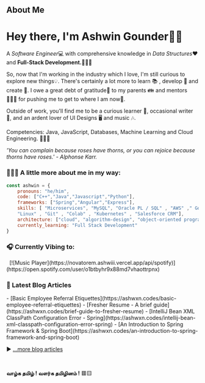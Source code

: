 ## About Me

# Hey there, I'm Ashwin Gounder👋🏼 

A *Software Engineer*💻 with comprehensive knowledge in *Data Structures*❤ and **Full-Stack Development.**👨🏽‍💻

So, now that I'm working in the industry which I love, I'm still curious to explore new things💡. There's certainly a lot more to learn 📚 , develop 🔨 and create 🐣. I owe a great debt of gratitude💯 to my parents 👪 and mentors 👨🏽‍🏫 for pushing me to get to where I am now🏢. 

Outside of work, you'll find me to be a curious learner 🤑, occasional writer 📝, and an ardent lover of UI Designs 🖥 and music 🎶.

Competencies: Java, JavaScript, Databases, Machine Learning and Cloud Engineering. 🤹🏽‍♂️

*'You can complain because roses have thorns, or you can rejoice because thorns have roses.' - Alphonse Karr.* 


### 👨🏽‍💻 A little more about me in my way:
```javascript
const ashwin = {
    pronouns: "he/him",
    code: ["C++","Java","Javascript","Python"],
    frameworks: ["Spring","Angular","Express"],
    skills: [ "Microservices", "MySQL", "Oracle PL / SQL" , "AWS" ," Google Cloud" , "Azure" , 
    "Linux" , "Git" , "Colab" , "Kubernetes" , "Salesforce CRM"],
    architecture: ["cloud", "algorithm-design", "object-oriented programming"],
    currently_learning: "Full Stack Development"
}
```
 
<h3> 🎧 Currently Vibing to: </h3>
&nbsp; [![Music Player](https://novatorem.ashwiii.vercel.app/api/spotify)](https://open.spotify.com/user/o1btbyhr9x88md7vhaottrpnx)


<h3> 📝 Latest Blog Articles</h3>
<!-- BLOG-POST-LIST:START -->
- [Basic Employee Referral Etiquettes](https://ashwxn.codes/basic-employee-referral-etiquettes)
- [Fresher Resume - A brief guide](https://ashwxn.codes/brief-guide-to-fresher-resume)
- [IntelliJ Bean XML ClassPath Configuration Error - Spring](https://ashwxn.codes/intellij-bean-xml-classpath-configuration-error-spring)
- [An Introduction to Spring Framework & Spring Boot](https://ashwxn.codes/an-introduction-to-spring-framework-and-spring-boot)
<!-- BLOG-POST-LIST:END -->

▶ [...more blog articles](https://ashwxn.codes)


</br>

**வாழ்க தமிழ் ! வளர்க தமிழினம் !** 🟥🟨

